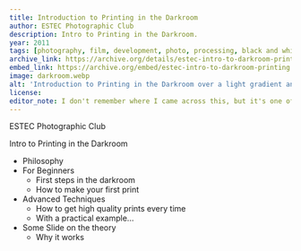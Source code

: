 ```yaml
---
title: Introduction to Printing in the Darkroom
author: ESTEC Photographic Club
description: Intro to Printing in the Darkroom.
year: 2011
tags: [photography, film, development, photo, processing, black and white]
archive_link: https://archive.org/details/estec-intro-to-darkroom-printing
embed_link: https://archive.org/embed/estec-intro-to-darkroom-printing
image: darkroom.webp
alt: 'Introduction to Printing in the Darkroom over a light gradient and a black and white image below of mountains and river and clouds, labeled Ansel Adams: The Tetons and the Snake River (1942)'
license: 
editor_note: I don't remember where I came across this, but it's one of the most straightforward yet fairly comprehensive introductions to printing in a darkroom without being overwhelming
---
```


ESTEC Photographic Club

Intro to Printing in the Darkroom 

* Philosophy
* For Beginners
  * First steps in the darkroom
  * How to make your first print
* Advanced Techniques
  * How to get high quality prints every time
  * With a practical example...
* Some Slide on the theory
  * Why it works
